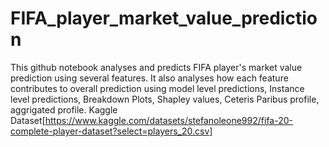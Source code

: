 # FIFA_player_market_value_prediction

This github notebook analyses and predicts FIFA player's market value prediction using several features.
It also analyses how each feature contributes to overall prediction using model level predictions, Instance level predictions, Breakdown Plots, Shapley values, Ceteris Paribus profile, aggrigated profile.
Kaggle Dataset[https://www.kaggle.com/datasets/stefanoleone992/fifa-20-complete-player-dataset?select=players_20.csv]
